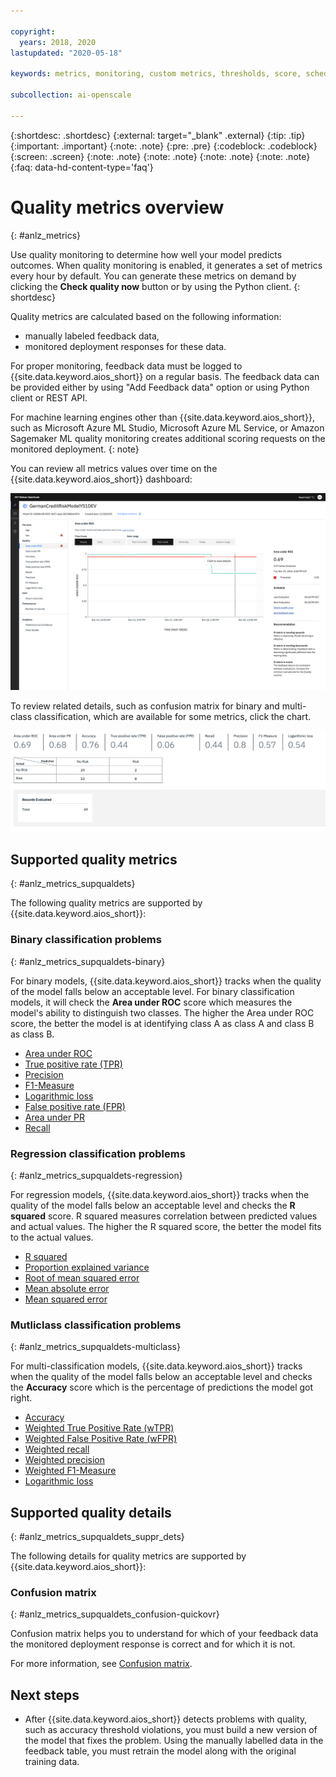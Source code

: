 ```yaml
---

copyright:
  years: 2018, 2020
lastupdated: "2020-05-18"

keywords: metrics, monitoring, custom metrics, thresholds, score, schedule, recommendation

subcollection: ai-openscale

---
```


{:shortdesc: .shortdesc}
{:external: target="_blank" .external}
{:tip: .tip}
{:important: .important}
{:note: .note}
{:pre: .pre}
{:codeblock: .codeblock}
{:screen: .screen}
{:note: .note}
{:note: .note}
{:note: .note}
{:note: .note}
{:faq: data-hd-content-type='faq'}

# Quality metrics overview
{: #anlz_metrics}

Use quality monitoring to determine how well your model predicts outcomes. When quality monitoring is enabled, it generates a set of metrics every hour by default. You can generate these metrics on demand by clicking the **Check quality now** button or by using the Python client.
{: shortdesc}

Quality metrics are calculated based on the following information:

- manually labeled feedback data,
- monitored deployment responses for these data.

For proper monitoring, feedback data must be logged to {{site.data.keyword.aios_short}} on a regular basis. The feedback data can be provided either by using "Add Feedback data" option or using Python client or REST API.

For machine learning engines other than {{site.data.keyword.aios_short}}, such as Microsoft Azure ML Studio, Microsoft Azure ML Service, or Amazon Sagemaker ML quality monitoring creates additional scoring requests on the monitored deployment.
{: note}

You can review all metrics values over time on the {{site.data.keyword.aios_short}} dashboard:

![quality metrics chart showing drift of area under ROC](images/wos-quality-area-under-roc.png)


To review related details, such as confusion matrix for binary and multi-class classification, which are available for some metrics, click the chart.

![detail table of quality metrics](images/wos-quality-confusion-matrix.png)

## Supported quality metrics
{: #anlz_metrics_supqualdets}

The following quality metrics are supported by {{site.data.keyword.aios_short}}:

### Binary classification problems
{: #anlz_metrics_supqualdets-binary}

For binary models, {{site.data.keyword.aios_short}} tracks when the quality of the model falls below an acceptable level. For binary classification models, it will check the **Area under ROC** score which measures the model's ability to distinguish two classes. The higher the Area under ROC score, the better the model is at identifying class A as class A and class B as class B.

- [Area under ROC](/docs/ai-openscale?topic=ai-openscale-quality_roc)
- [True positive rate (TPR)](/docs/ai-openscale?topic=ai-openscale-quality_tpr)
- [Precision](/docs/ai-openscale?topic=ai-openscale-quality_precision)
- [F1-Measure](/docs/ai-openscale?topic=ai-openscale-quality_f1-measr)
- [Logarithmic loss](/docs/ai-openscale?topic=ai-openscale-quality_log_loss)
- [False positive rate (FPR)](/docs/ai-openscale?topic=ai-openscale-quality_fpr_false)
- [Area under PR](/docs/ai-openscale?topic=ai-openscale-quality-area-pr)
- [Recall](/docs/ai-openscale?topic=ai-openscale-quality_recall)

### Regression classification problems
{: #anlz_metrics_supqualdets-regression}

For regression models, {{site.data.keyword.aios_short}} tracks when the quality of the model falls below an acceptable level and checks the **R squared** score. R squared measures correlation between predicted values and actual values. The higher the R squared score, the better the model fits to the actual values.

- [R squared](/docs/ai-openscale?topic=ai-openscale-quality_r_squared)
- [Proportion explained variance](/docs/ai-openscale?topic=ai-openscale-quality_var)
- [Root of mean squared error](/docs/ai-openscale?topic=ai-openscale-supqualdets_squ_errors_mean)
- [Mean absolute error](/docs/ai-openscale?topic=ai-openscale-quality_abserror)
- [Mean squared error](/docs/ai-openscale?topic=ai-openscale-quality_squerror)

### Mutliclass classification problems
{: #anlz_metrics_supqualdets-multiclass}

For multi-classification models, {{site.data.keyword.aios_short}} tracks when the quality of the model falls below an acceptable level and checks the **Accuracy** score which is the percentage of predictions the model got right.

- [Accuracy](/docs/ai-openscale?topic=ai-openscale-accuracy-opener)
- [Weighted True Positive Rate (wTPR)](/docs/ai-openscale?topic=ai-openscale-quality-wtpr)
- [Weighted False Positive Rate (wFPR)](/docs/ai-openscale?topic=ai-openscale-quality_wfpr_weighted)
- [Weighted recall](/docs/ai-openscale?topic=ai-openscale-quality_weighted_recall)
- [Weighted precision](/docs/ai-openscale?topic=ai-openscale-quality_wgth_prec)
- [Weighted F1-Measure](/docs/ai-openscale?topic=ai-openscale-quality_wght_f1-measure)
- [Logarithmic loss](/docs/ai-openscale?topic=ai-openscale-quality_log_loss)


## Supported quality details
{: #anlz_metrics_supqualdets_suppr_dets}

The following details for quality metrics are supported by {{site.data.keyword.aios_short}}:

### Confusion matrix
{: #anlz_metrics_supqualdets_confusion-quickovr}

Confusion matrix helps you to understand for which of your feedback data the monitored deployment response is correct and for which it is not.

For more information, see [Confusion matrix](/docs/ai-openscale?topic=ai-openscale-it-conf-mtx).

## Next steps

- After {{site.data.keyword.aios_short}} detects problems with quality, such as accuracy threshold violations, you must build a new version of the model that fixes the problem. Using the manually labelled data in the feedback table, you must retrain the model along with the original training data.

